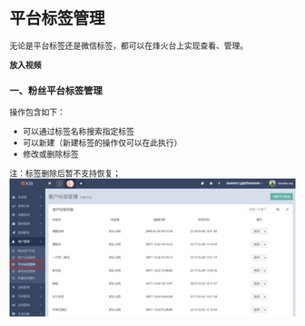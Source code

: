 # 平台标签管理

无论是平台标签还是微信标签，都可以在烽火台上实现查看、管理。

**放入视频**

### 一、粉丝平台标签管理

操作包含如下：

* 可以通过标签名称搜索指定标签
* 可以新建（新建标签的操作仅可以在此执行）
* 修改或删除标签

注：标签删除后暂不支持恢复；![](/assets/1516358081.png)

